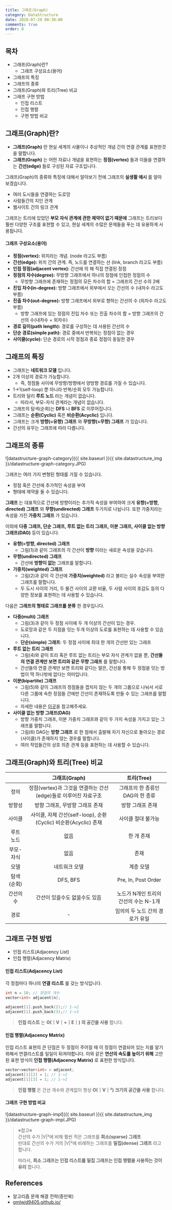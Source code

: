 ```yaml
---
title: 그래프(Graph)
category: DataStructure
date: 2020-07-29 00:30:00
comments: true
order: 8
---
```



## 목차
* 그래프(Graph)란?
  + 그래프 구성요소(용어)
* 그래프의 특징
* 그래프의 종류
* 그래프(Graph)와 트리(Tree) 비교
* 그래프 구현 방법
  + 인접 리스트
  + 인접 행렬
  + 구현 방법 비교


## 그래프(Graph)란?
* __그래프(Graph)__ 란 현실 세계의 사물이나 추상적인 개념 간의 연결 관계를 표현한것을 말합니다. 
* __그래프(Graph)__ 는 어떤 자료나 개념을 표현하는 __정점(vertex)__ 들과 이들을 연결하는 __간선(edge)__ 들로 구성된 자료 구조입니다.

그래프(Graph)의 종류와 특징에 대해서 알아보기 전에 그래프의 __실생활 예시__ 를 알아 보겠습니다.

* 여러 도시들을 연결하는 도로망
* 사람들간의 지인 관계
* 웹사이트 간의 링크 관계

그래프는 트리에 있었던 __부모 자식 관계에 관한 제약이 없기 때문에__ 그래프는 트리보다 훨씬 다양한 구조를 표현할 수 있고, 현실 세계의 수많은 문제들을 푸는 데 유용하게 사용됩니다.

#### 그래프 구성요소(용어)
* __정점(vertex):__ 위치라는 개념. (node 라고도 부름)
* __간선(edge):__ 위치 간의 관계. 즉, 노드를 연결하는 선 (link, branch 라고도 부름)
* __인접 정점(adjacent vertex):__ 간선에 의 해 직접 연결된 정점
* __정점의 차수(degree):__ 무방향 그래프에서 하나의 정점에 인접한 정점의 수
  + 무방향 그래프에 존재하는 정점의 모든 차수의 합 = 그래프의 간선 수의 2배
* __진입 차수(in-degree):__ 방향 그래프에서 외부에서 오는 간선의 수 (내차수 라고도 부름)
* __진출 차수(out-degree):__ 방향 그래프에서 외부로 향하는 간선의 수 (외차수 라고도 부름)
  + 방향 그래프에 있는 정점의 진입 차수 또는 진출 차수의 합 = 방향 그래프의 간선의 수(내차수 + 외차수)
* __경로 길이(path length):__ 경로를 구성하는 데 사용된 간선의 수
* __단순 경로(simple path):__ 경로 중에서 반복되는 정점이 없는 경우
* __사이클(cycle):__ 단순 경로의 시작 정점과 종료 정점이 동일한 경우

## 그래프의 특징
* 그래프는 __네트워크 모델__ 입니다.
* 2개 이상의 경로가 가능합니다.
  + 즉, 정점들 사이에 무방향/방향에서 양방향 경로를 가질 수 있습니다.
* 1->1(self-loop) 뿐 아니라 반복/순회 모두 가능합니다.
* 트리와 달리 __루트 노드__ 라는 개념이 없습니다.
  + 따라서, 부모-자식 관계라는 개념이 없습니다.
* 그래프의 탐색(순회)는 __DFS__ 나 __BFS__ 로 이루어집니다.
* 그래프는 __순환(Cyclic)__ 혹은 __비순환(Acyclic)__ 입니다.
* 그래프는 크게 __방향(=유향) 그래프__ 와 __무방향(=무향) 그래프__ 가 있습니다.
* 간선의 유무는 그래프에 따라 다릅니다.

## 그래프의 종류
![datastructure-graph-category]({{ site.baseurl }}{{ site.datastructure_img }}/datastructure-graph-category.JPG)

그래프는 여러 가지 변형된 형태를 가질 수 있습니다.

* 정점 혹은 간선에 추가적인 속성을 부여
* 형태에 제약을 둘 수 있습니다.

__그래프__ 는 대표적으로 간선에 방향이라는 추가적 속성을 부여하여 크게 __유향(=방향, directed) 그래프__ 와 __무향(undirected) 그래프__ 두가지로 나뉩니다. 또한 가중치라는 속성을 가진 __가중치 그래프__ 가 있습니다.

이외에 __다중 그래프, 단순 그래프, 루트 없는 트리 그래프, 이분 그래프, 사이클 없는 방향 그래프(DAG)__ 등이 있습니다.

* __유향(=방향, directed) 그래프__ 
  + 그림(1)과 같이 그래프의 각 간선이 __방향__ 이라는 새로운 속성을 갖습니다.
* __무향(undirected) 그래프__
  + 간선에 __방향이 없는__ 그래프를 말합니다.
* __가중치(weighted) 그래프__
  + 그림(2)과 같이 각 간선에 __가중치(weighted)__ 라고 불리는 실수 속성을 부여한 그래프를 말합니다.
  + 두 도시 사이의 거리, 두 물건 사이의 교환 비율, 두 사람 사이의 호감도 등의 다양한 정보를 표현하는 데 사용할 수 있습니다.

다음은 __그래프의 형태로 그래프를 분류__ 한 경우입니다.

* __다중(multi) 그래프__
  + 그림(3)과 같이 두 정점 사이에 두 개 이상의 간선이 있는 경우.
  + 도로망과 같은 두 지점을 잇는 두개 이상의 도로를 표현하는 데 사용할 수 있습니다.
  + __단순(simple) 그래프__: 두 정점 사이에 최대 한 개의 간선만 있는 그래프
* __루트 없는 트리 그래프__
  + 그림(4)와 같이 트리 혹은 루트 없는 트리는 부모 자식 관계가 없을 뿐, __간선들의 연결 관계만 보면 트리와 같은 무향 그래프__ 를 말합니다.
  + 간선들의 연결 관계만 보면 트리와 같다는 말은, 간선을 통해 두 정점을 잇는 방법이 딱 하나밖에 없다는 의미입니다.
* __이분(bipartite) 그래프__
  + 그림(5)와 같이 그래프의 정점들을 겹치지 않는 두 개의 그룹으로 나눠서 서로 다른 그룹에 속한 정점들 간에만 간선이 존재하도록 만들 수 있는 그래프를 말합니다. 
  + 자세한 내용은 [이곳](https://doorisopen.github.io/developers-library/Algorithm/2019-08-01-algorithm-bipartitematching/)을 참고해주세요.
* __사이클 없는 방향 그래프(DAG)__
  + 방향 가중치 그래프, 이분 가중치 그래프와 같이 두 가지 속성을 가지고 있는 그래프를 말합니다.
  + 그림(6) DAG는 __방향 그래프__ 로 한 점에서 출발해 자기 자신으로 돌아오는 경로(사이클)가 존재하지 않는 경우를 말합니다.
  + 여러 작업들간의 상호 의존 관계 등을 표현하는 데 사용할 수 있습니다.

## 그래프(Graph)와 트리(Tree) 비교

|  |  <center>그래프(Graph)</center> |  <center>트리(Tree)</center> |
|:--------:|:--------:|:--------:|
| 정의 | 정점(vertex)과 그것을 연결하는 간선(edge)들로 이루어진 자료구조 | 그래프의 한 종류인 DAG의 한 종류 |
| 방향성 | 방향 그래프, 무방향 그래프 존재 | 방향 그래프 존재 |
| 사이클 | 사이클, 자체 간선(self-loop), 순환(Cyclic) 비순환(Acyclic) 존재 | 사이클 절대 불가능 |
| 루트 노드 | 없음 | 한 개 존재 |
| 부모-자식 | 없음 | 존재 |
| 모델 | 네트워크 모델 | 계층 모델 |
| 탐색(순회) | DFS, BFS | Pre, In, Post Order |
| 간선의 수 | 간선이 있을수도 없을수도 있음 | 노드가 N개인 트리의 간선의 수는 N-1개 |
| 경로 | - | 임의의 두 노드 간의 경로가 유일 |

## 그래프 구현 방법
* 인접 리스트(Adjacency List)
* 인접 행렬(Adjacency Matrix)

#### 인접 리스트(Adjacency List)
각 정점마다 하나의 __연결 리스트__ 를 갖는 방식입니다.


```cpp
int n = 10; // 정점의 개수
vector<int> adjacent[n];

adjacent[1].push_back(2);// 1->2
adjacent[1].push_back(3);// 1->3
```

> __인접 리스트__ 는 __O(｜V｜+｜E｜) 의 공간을 사용__ 합니다.

#### 인접 행렬(Adjacency Matrix)
인접 리스트 표현의 큰 단점은 두 정점이 주어질 때 이 정점이 연결되어 있는 지를 알기 위해서 연결리스트를 일일이 뒤져야합니다. 이와 같은 __연산의 속도를 높이기 위해__ 고안된 표현 방식이 __인접 행렬(Adjacency Matrix)__ 로 표현한 방식입니다.

```cpp
vector<vector<int> > adjacent;
adjacent[1][2] = 1; // 1->2
adjacent[1][3] = 1; // 1->2
```

> __인접 행렬__ 은 간선 개수와 관계없이 항상 __O(｜V｜²) 크기의 공간을 사용__ 합니다.

#### 그래프 구현 방법 비교
![datastructure-graph-impl]({{ site.baseurl }}{{ site.datastructure_img }}/datastructure-graph-impl.JPG)

> ※참고※<br>
> 간선의 수가 |V|²에 비해 훨씬 적은 그래프를 __희소(sparse) 그래프__<br>
> 반대로 간선의 수가 거의 |V|²에 비례하는 그래프를 __밀집(dense) 그래프__ 라고 합니다.<br>
> 
> 따라서, __희소 그래프는 인접 리스트를 밀집 그래프는 인접 행렬을 사용하는 것이 유리__ 합니다.

## References
* 알고리즘 문제 해결 전략(종만북)
* [gmlwjd9405.github.io/](https://gmlwjd9405.github.io/2018/08/13/data-structure-graph.html)